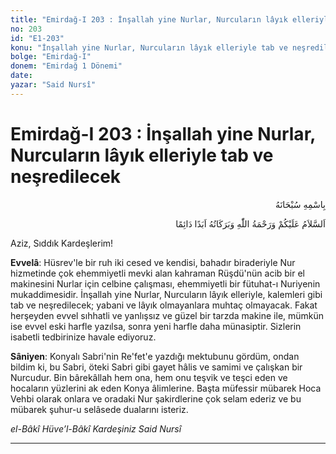 ```yaml
---
title: "Emirdağ-I 203 : İnşallah yine Nurlar, Nurcuların lâyık elleriyle tab ve neşredilecek"
no: 203
id: "E1-203"
konu: "İnşallah yine Nurlar, Nurcuların lâyık elleriyle tab ve neşredilecek"
bolge: "Emirdağ-I"
donem: "Emirdağ 1 Dönemi"
date: 
yazar: "Said Nursî"
---
```


# Emirdağ-I 203 : İnşallah yine Nurlar, Nurcuların lâyık elleriyle tab ve neşredilecek

<p class="arabic" dir="rtl" title="Meal: “Her türlü noksan sıfatlardan yüce olan Allah’ın adıyla.”">بِاسْمِهِ سُبْحَانَهُ</p>

<p class="arabic" dir="rtl" title="Meal: “Allah’ın selâmı, rahmeti ve bereketleri, ebedî ve dâimî olarak üzerinize olsun.”">اَلسَّلاَمُ عَلَيْكُمْ وَرَحْمَةُ اللّٰهِ وَبَرَكَاتُهُ اَبَدًا دَائِمًا</p>

Aziz, Sıddık Kardeşlerim!

**Evvelâ**: Hüsrev'le bir ruh iki cesed ve kendisi, bahadır biraderiyle Nur hizmetinde çok ehemmiyetli mevki alan kahraman Rüşdü'nün acib bir el makinesini Nurlar için celbine çalışması, ehemmiyetli bir fütuhat-ı Nuriyenin mukaddimesidir. İnşallah yine Nurlar, Nurcuların lâyık elleriyle, kalemleri gibi tab ve neşredilecek; yabani ve lâyık olmayanlara muhtaç olmayacak. Fakat herşeyden evvel sıhhatli ve yanlışsız ve güzel bir tarzda makine ile, mümkün ise evvel eski harfle yazılsa, sonra yeni harfle daha münasiptir. Sizlerin isabetli tedbirinize havale ediyoruz.

**Sâniyen**: Konyalı Sabri'nin Re'fet'e yazdığı mektubunu gördüm, ondan bildim ki, bu Sabri, öteki Sabri gibi gayet hâlis ve samimi ve çalışkan bir Nurcudur. Bin bârekâllah hem ona, hem onu teşvik ve teşci eden ve hocaların yüzlerini ak eden Konya âlimlerine. Başta müfessir mübarek Hoca Vehbi olarak onlara ve oradaki Nur şakirdlerine çok selam ederiz ve bu mübarek şuhur-u selâsede dualarını isteriz.

*el-Bâkî Hüve’l-Bâkî*
*Kardeşiniz*
*Said Nursî*

***
